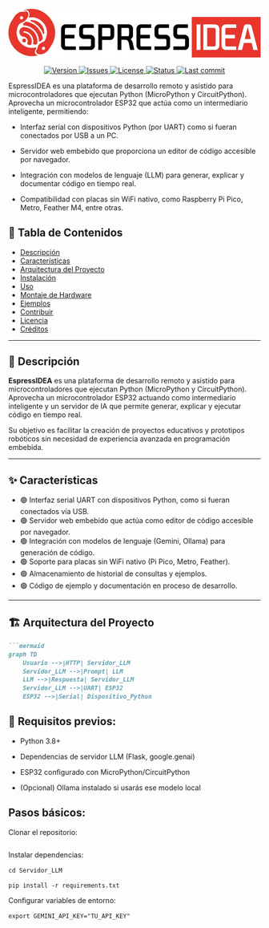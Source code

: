 <p align="center">
  <img src="assets/logo.jpg" alt="Logo del proyecto" width="600"/>
</p>

<p align="center">
  <a href="https://github.com/tu_usuario/tu_repositorio">
    <img alt="Version"
         src="https://img.shields.io/badge/version-1.0.0-343C4C?style=for-the-badge&logo=github&logoColor=white&labelColor=E93529">
  </a>
  <a href="https://github.com/tu_usuario/tu_repositorio/issues">
    <img alt="Issues"
         src="https://img.shields.io/badge/issues-open-343C4C?style=for-the-badge&logo=github&logoColor=white&labelColor=E93529">
  </a>
  <a href="#">
    <img alt="License"
         src="https://img.shields.io/badge/license-CC--BY--NC-343C4C?style=for-the-badge&logo=open-source-initiative&logoColor=white&labelColor=E93529">
  </a>
  <a href="#">
    <img alt="Status"
         src="https://img.shields.io/badge/status-Experimental-343C4C?style=for-the-badge&logo=python&logoColor=white&labelColor=E93529">
  </a>
  <a href="https://github.com/tu_usuario/tu_repositorio/commits/main">
    <img alt="Last commit"
         src="https://img.shields.io/badge/last_commit-Latest-343C4C?style=for-the-badge&logo=git&logoColor=white&labelColor=E93529">
  </a>
</p>


EspressIDEA es una plataforma de desarrollo remoto y asistido para microcontroladores que ejecutan Python (MicroPython y CircuitPython). Aprovecha un microcontrolador ESP32 que actúa como un intermediario inteligente, permitiendo:

- Interfaz serial con dispositivos Python (por UART) como si fueran conectados por USB a un PC.

- Servidor web embebido que proporciona un editor de código accesible por navegador.

- Integración con modelos de lenguaje (LLM) para generar, explicar y documentar código en tiempo real.

- Compatibilidad con placas sin WiFi nativo, como Raspberry Pi Pico, Metro, Feather M4, entre otras.



## 🧭 Tabla de Contenidos

- [Descripción](#descripción)
- [Características](#características)
- [Arquitectura del Proyecto](#arquitectura-del-proyecto)
- [Instalación](#instalación)
- [Uso](#uso)
- [Montaje de Hardware](#montaje-de-hardware)
- [Ejemplos](#ejemplos)
- [Contribuir](#contribuir)
- [Licencia](#licencia)
- [Créditos](#créditos)

---

## 📖 Descripción

**EspressIDEA** es una plataforma de desarrollo remoto y asistido para microcontroladores que ejecutan Python (MicroPython y CircuitPython).  
Aprovecha un microcontrolador ESP32 actuando como intermediario inteligente y un servidor de IA que permite generar, explicar y ejecutar código en tiempo real.

Su objetivo es facilitar la creación de proyectos educativos y prototipos robóticos sin necesidad de experiencia avanzada en programación embebida.

---

## ✨ Características

- 🟢 Interfaz serial UART con dispositivos Python, como si fueran conectados vía USB.
- 🟢 Servidor web embebido que actúa como editor de código accesible por navegador.
- 🟢 Integración con modelos de lenguaje (Gemini, Ollama) para generación de código.
- 🟢 Soporte para placas sin WiFi nativo (Pi Pico, Metro, Feather).
- 🟢 Almacenamiento de historial de consultas y ejemplos.
- 🟢 Código de ejemplo y documentación en proceso de desarrollo.

---

## 🏗️ Arquitectura del Proyecto

```markdown
```mermaid
graph TD
    Usuario -->|HTTP| Servidor_LLM
    Servidor_LLM -->|Prompt| LLM
    LLM -->|Respuesta| Servidor_LLM
    Servidor_LLM -->|UART| ESP32
    ESP32 -->|Serial| Dispositivo_Python
```

## 📌 Requisitos previos:

- Python 3.8+

- Dependencias de servidor LLM (Flask, google.genai)

- ESP32 configurado con MicroPython/CircuitPython

- (Opcional) Ollama instalado si usarás ese modelo local


## Pasos básicos:

Clonar el repositorio:
```git clone https://github.com/TU_USUARIO/EspressIDEA.git
```
Instalar dependencias:
```
cd Servidor_LLM
```
```
pip install -r requirements.txt
```
Configurar variables de entorno:
```
export GEMINI_API_KEY="TU_API_KEY"
```
